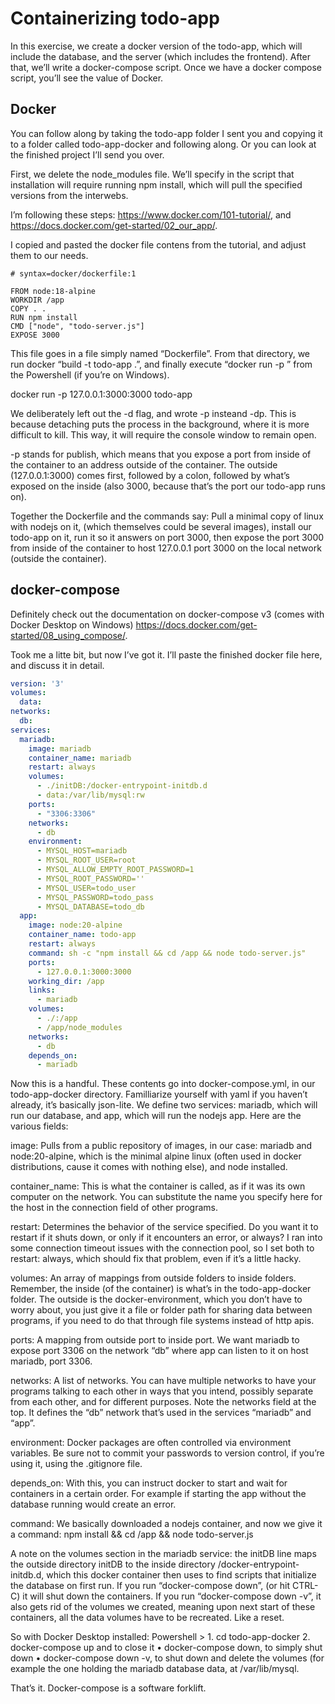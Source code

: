 # Containerizing todo-app

In this exercise, we create a docker version of the todo-app, which will include the database, and the server (which includes the frontend). After that, we’ll write a docker-compose script. Once we have a docker compose script, you’ll see the value of Docker. 


## Docker

You can follow along by taking the todo-app folder I sent you and copying it to a folder called todo-app-docker and following along. Or you can look at the finished project I’ll send you over. 

First, we delete the node_modules file. We’ll specify in the script that installation will require running npm install, which will pull the specified versions from the interwebs. 

I’m following these steps: https://www.docker.com/101-tutorial/, and https://docs.docker.com/get-started/02_our_app/. 

I copied and pasted the docker file contens from the tutorial, and adjust them to our needs.

```docker
# syntax=docker/dockerfile:1

FROM node:18-alpine
WORKDIR /app
COPY . .
RUN npm install
CMD ["node", "todo-server.js"]
EXPOSE 3000
```

This file goes in a file simply named “Dockerfile”. From that directory, we run docker “build -t todo-app .”, and finally execute “docker run -p ” from the Powershell (if you’re on Windows). 

docker run -p 127.0.0.1:3000:3000 todo-app

We deliberately left out the -d flag, and wrote -p insteand -dp. This is because detaching puts the process in the background, where it is more difficult to kill. This way, it will require the console window to remain open. 

-p stands for publish, which means that you expose a port from inside of the container to an address outside of the container. The outside (127.0.0.1:3000) comes first, followed by a colon, followed by what’s exposed on the inside (also 3000, because that’s the port our todo-app runs on). 

Together the Dockerfile and the commands say: Pull a minimal copy of linux with nodejs on it, (which themselves could be several images), install our todo-app on it, run it so it answers on port 3000, then expose the port 3000 from inside of the container to host 127.0.0.1 port 3000 on the local network (outside the container).


## docker-compose

Definitely check out the documentation on docker-compose v3 (comes with Docker Desktop on Windows) https://docs.docker.com/get-started/08_using_compose/.

Took me a litte bit, but now I’ve got it. I’ll paste the finished docker file here, and discuss it in detail. 

```yaml
version: '3'
volumes:
  data:
networks:
  db:
services: 
  mariadb:
    image: mariadb
    container_name: mariadb
    restart: always
    volumes:
      - ./initDB:/docker-entrypoint-initdb.d
      - data:/var/lib/mysql:rw
    ports:
      - "3306:3306"
    networks:
      - db
    environment:
      - MYSQL_HOST=mariadb
      - MYSQL_ROOT_USER=root
      - MYSQL_ALLOW_EMPTY_ROOT_PASSWORD=1
      - MYSQL_ROOT_PASSWORD=''
      - MYSQL_USER=todo_user
      - MYSQL_PASSWORD=todo_pass
      - MYSQL_DATABASE=todo_db
  app:
    image: node:20-alpine
    container_name: todo-app
    restart: always
    command: sh -c "npm install && cd /app && node todo-server.js"
    ports: 
      - 127.0.0.1:3000:3000
    working_dir: /app
    links:
      - mariadb
    volumes:
      - ./:/app
      - /app/node_modules
    networks:
      - db
    depends_on:
      - mariadb
```

Now this is a handful.  These contents go into docker-compose.yml, in our todo-app-docker directory. Familliarize yourself with yaml if you haven’t already, it’s basically json-lite. We define two services: mariadb, which will run our database, and app, which will run the nodejs app. 
Here are the various fields: 

image: Pulls from a public repository of images, in our case: mariadb and node:20-alpine, which is the minimal alpine linux (often used in docker distributions, cause it comes with nothing else), and node installed.

container_name: This is what the container is called, as if it was its own computer on the network. You can substitute the name you specify here for the host in the connection field of other programs. 

restart: Determines the behavior of the service specified. Do you want it to restart if it shuts down, or only if it encounters an error, or always? I ran into some connection timeout issues with the connection pool, so I set both to restart: always, which should fix that problem, even if it’s a little hacky.

volumes: An array of mappings from outside folders to inside folders. Remember, the inside (of the container) is what’s in the todo-app-docker folder. The outside is the docker-environment, which you don’t have to worry about, you just give it a file or folder path for sharing data between programs, if you need to do that through file systems instead of http apis. 

ports: A mapping from outside port to inside port. We want mariadb to expose port 3306 on the network “db” where app can listen to it on host mariadb, port 3306. 

networks: A list of networks. You can have multiple networks to have your programs talking to each other in ways that you intend, possibly separate from each other, and for different purposes. Note the networks field at the top. It defines the “db” network that’s used in the services “mariadb” and “app”. 

environment: Docker packages are often controlled via environment variables. Be sure not to commit your passwords to version control, if you’re using it, using the .gitignore file. 

depends_on: With this, you can instruct docker to start and wait for containers in a certain order. For example if starting the app without the database running would create an error.

command: We basically downloaded a nodejs container, and now we give it a command: npm install && cd /app && node todo-server.js

A note on the volumes section in the mariadb service: the initDB line maps the outside directory initDB to the inside directory /docker-entrypoint-initdb.d, which this docker container then uses to find scripts that initialize the database on first run. If you run “docker-compose down”, (or hit CTRL-C) it will shut down the containers. If you run “docker-compose down -v”, it also gets rid of the volumes we created, meaning upon next start of these containers, all the data volumes have to be recreated. Like a reset.

So with Docker Desktop installed: Powershell > 
    1. cd todo-app-docker
    2. docker-compose up
and to close it
    • docker-compose down, to simply shut down
    • docker-compose down -v, to shut down and delete the volumes (for example the one holding the mariadb database data, at /var/lib/mysql.

That’s it. Docker-compose is a software forklift. 

